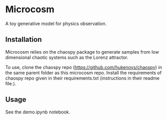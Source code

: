 # Microcosm
A toy generative model for physics observation.

## Installation

Microcosm relies on the chaospy package to generate samples from low dimensional chaotic systems such as the Lorenz attractor. 

To use, clone the chaospy repo (https://github.com/hukenovs/chaospy) in the same parent folder as this microcosm repo. Install the requirements of chaospy repo given in their requirements.txt (instructions in their readme file.).


## Usage
See the demo.ipynb notebook.

